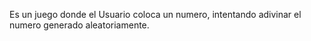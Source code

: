 Es un juego donde el Usuario coloca un numero, intentando adivinar el numero generado aleatoriamente.
